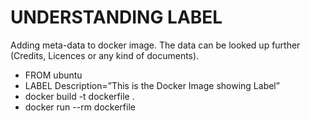 # UNDERSTANDING LABEL
Adding meta-data to docker image. The data can be looked up further (Credits, Licences or any kind of documents). 
* FROM ubuntu
* LABEL Description=”This is the Docker Image showing Label”
* docker build -t dockerfile .
* docker run --rm dockerfile
